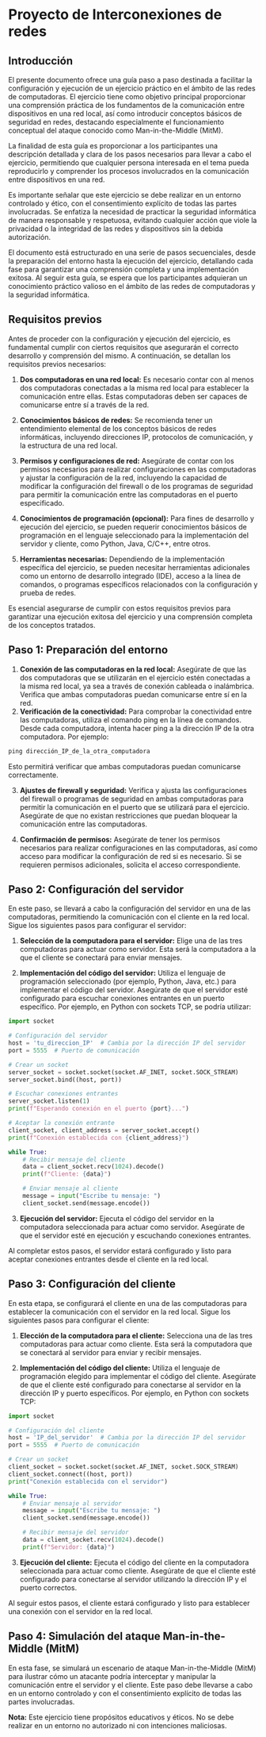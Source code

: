 # Proyecto de Interconexiones de redes
## Introducción
El presente documento ofrece una guía paso a paso destinada a facilitar la configuración y ejecución de un ejercicio práctico en el ámbito de las redes de computadoras. El ejercicio tiene como objetivo principal proporcionar una comprensión práctica de los fundamentos de la comunicación entre dispositivos en una red local, así como introducir conceptos básicos de seguridad en redes, destacando especialmente el funcionamiento conceptual del ataque conocido como Man-in-the-Middle (MitM).

La finalidad de esta guía es proporcionar a los participantes una descripción detallada y clara de los pasos necesarios para llevar a cabo el ejercicio, permitiendo que cualquier persona interesada en el tema pueda reproducirlo y comprender los procesos involucrados en la comunicación entre dispositivos en una red.

Es importante señalar que este ejercicio se debe realizar en un entorno controlado y ético, con el consentimiento explícito de todas las partes involucradas. Se enfatiza la necesidad de practicar la seguridad informática de manera responsable y respetuosa, evitando cualquier acción que viole la privacidad o la integridad de las redes y dispositivos sin la debida autorización.

El documento está estructurado en una serie de pasos secuenciales, desde la preparación del entorno hasta la ejecución del ejercicio, detallando cada fase para garantizar una comprensión completa y una implementación exitosa. Al seguir esta guía, se espera que los participantes adquieran un conocimiento práctico valioso en el ámbito de las redes de computadoras y la seguridad informática.

## Requisitos previos
Antes de proceder con la configuración y ejecución del ejercicio, es fundamental cumplir con ciertos requisitos que asegurarán el correcto desarrollo y comprensión del mismo. A continuación, se detallan los requisitos previos necesarios:

1. **Dos computadoras en una red local:** Es necesario contar con al menos dos computadoras conectadas a la misma red local para establecer la comunicación entre ellas. Estas computadoras deben ser capaces de comunicarse entre sí a través de la red.

2. **Conocimientos básicos de redes:** Se recomienda tener un entendimiento elemental de los conceptos básicos de redes informáticas, incluyendo direcciones IP, protocolos de comunicación, y la estructura de una red local.

3. **Permisos y configuraciones de red:** Asegúrate de contar con los permisos necesarios para realizar configuraciones en las computadoras y ajustar la configuración de la red, incluyendo la capacidad de modificar la configuración del firewall o de los programas de seguridad para permitir la comunicación entre las computadoras en el puerto especificado.

4. **Conocimientos de programación (opcional):** Para fines de desarrollo y ejecución del ejercicio, se pueden requerir conocimientos básicos de programación en el lenguaje seleccionado para la implementación del servidor y cliente, como Python, Java, C/C++, entre otros.

5. **Herramientas necesarias:** Dependiendo de la implementación específica del ejercicio, se pueden necesitar herramientas adicionales como un entorno de desarrollo integrado (IDE), acceso a la línea de comandos, o programas específicos relacionados con la configuración y prueba de redes.

Es esencial asegurarse de cumplir con estos requisitos previos para garantizar una ejecución exitosa del ejercicio y una comprensión completa de los conceptos tratados.

## Paso 1: Preparación del entorno
1. **Conexión de las computadoras en la red local:** Asegúrate de que las dos computadoras que se utilizarán en el ejercicio estén conectadas a la misma red local, ya sea a través de conexión cableada o inalámbrica. Verifica que ambas computadoras puedan comunicarse entre sí en la red.
2. **Verificación de la conectividad:** Para comprobar la conectividad entre las computadoras, utiliza el comando ping en la línea de comandos. Desde cada computadora, intenta hacer ping a la dirección IP de la otra computadora. Por ejemplo:
```cmd
ping dirección_IP_de_la_otra_computadora
```
Esto permitirá verificar que ambas computadoras puedan comunicarse correctamente.

3. **Ajustes de firewall y seguridad:** Verifica y ajusta las configuraciones del firewall o programas de seguridad en ambas computadoras para permitir la comunicación en el puerto que se utilizará para el ejercicio. Asegúrate de que no existan restricciones que puedan bloquear la comunicación entre las computadoras.

4. **Confirmación de permisos:** Asegúrate de tener los permisos necesarios para realizar configuraciones en las computadoras, así como acceso para modificar la configuración de red si es necesario. Si se requieren permisos adicionales, solicita el acceso correspondiente.

## Paso 2: Configuración del servidor
En este paso, se llevará a cabo la configuración del servidor en una de las computadoras, permitiendo la comunicación con el cliente en la red local. Sigue los siguientes pasos para configurar el servidor:


1. **Selección de la computadora para el servidor:** Elige una de las tres computadoras para actuar como servidor. Esta será la computadora a la que el cliente se conectará para enviar mensajes.

2. **Implementación del código del servidor:** Utiliza el lenguaje de programación seleccionado (por ejemplo, Python, Java, etc.) para implementar el código del servidor.
Asegúrate de que el servidor esté configurado para escuchar conexiones entrantes en un puerto específico. Por ejemplo, en Python con sockets TCP, se podría utilizar:
```python
import socket

# Configuración del servidor
host = 'tu_direccion_IP'  # Cambia por la dirección IP del servidor
port = 5555  # Puerto de comunicación

# Crear un socket
server_socket = socket.socket(socket.AF_INET, socket.SOCK_STREAM)
server_socket.bind((host, port))

# Escuchar conexiones entrantes
server_socket.listen(1)
print(f"Esperando conexión en el puerto {port}...")

# Aceptar la conexión entrante
client_socket, client_address = server_socket.accept()
print(f"Conexión establecida con {client_address}")

while True:
    # Recibir mensaje del cliente
    data = client_socket.recv(1024).decode()
    print(f"Cliente: {data}")

    # Enviar mensaje al cliente
    message = input("Escribe tu mensaje: ")
    client_socket.send(message.encode())
```

3. **Ejecución del servidor:** Ejecuta el código del servidor en la computadora seleccionada para actuar como servidor. Asegúrate de que el servidor esté en ejecución y escuchando conexiones entrantes.

Al completar estos pasos, el servidor estará configurado y listo para aceptar conexiones entrantes desde el cliente en la red local.

## Paso 3: Configuración del cliente
En esta etapa, se configurará el cliente en una de las computadoras para establecer la comunicación con el servidor en la red local. Sigue los siguientes pasos para configurar el cliente:

1. **Elección de la computadora para el cliente:** Selecciona una de las tres computadoras para actuar como cliente. Esta será la computadora que se conectará al servidor para enviar y recibir mensajes.

2. **Implementación del código del cliente:** Utiliza el lenguaje de programación elegido para implementar el código del cliente. Asegúrate de que el cliente esté configurado para conectarse al servidor en la dirección IP y puerto específicos. Por ejemplo, en Python con sockets TCP:
```python
import socket

# Configuración del cliente
host = 'IP_del_servidor'  # Cambia por la dirección IP del servidor
port = 5555  # Puerto de comunicación

# Crear un socket
client_socket = socket.socket(socket.AF_INET, socket.SOCK_STREAM)
client_socket.connect((host, port))
print("Conexión establecida con el servidor")

while True:
    # Enviar mensaje al servidor
    message = input("Escribe tu mensaje: ")
    client_socket.send(message.encode())

    # Recibir mensaje del servidor
    data = client_socket.recv(1024).decode()
    print(f"Servidor: {data}")
```

3. **Ejecución del cliente:** Ejecuta el código del cliente en la computadora seleccionada para actuar como cliente. Asegúrate de que el cliente esté configurado para conectarse al servidor utilizando la dirección IP y el puerto correctos.

Al seguir estos pasos, el cliente estará configurado y listo para establecer una conexión con el servidor en la red local.

## Paso 4: Simulación del ataque Man-in-the-Middle (MitM)
En esta fase, se simulará un escenario de ataque Man-in-the-Middle (MitM) para ilustrar cómo un atacante podría interceptar y manipular la comunicación entre el servidor y el cliente. Este paso debe llevarse a cabo en un entorno controlado y con el consentimiento explícito de todas las partes involucradas.

**Nota:** Este ejercicio tiene propósitos educativos y éticos. No se debe realizar en un entorno no autorizado ni con intenciones maliciosas.